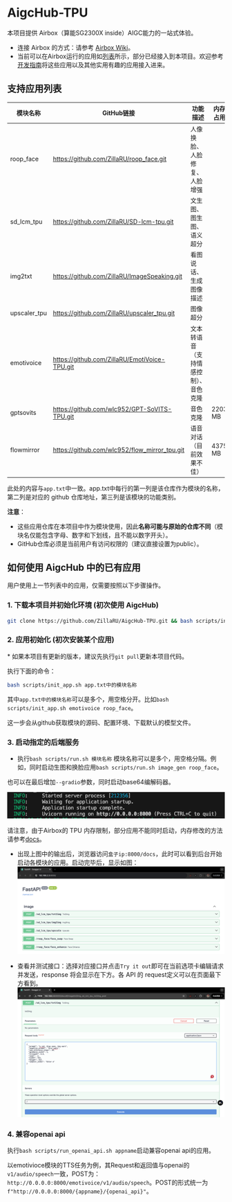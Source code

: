 # AigcHub-TPU

本项目提供 Airbox（算能SG2300X inside）AIGC能力的一站式体验。
- 连接 Airbox 的方式：请参考 [Airbox Wiki](https://docs.radxa.com/sophon/airbox/getting-started/)。
- 当前可以在Airbox运行的应用如[列表](https://gitee.com/zilla0717/AirboxWiki/blob/master/README.md)所示，部分已经接入到本项目。欢迎参考[开发指南](docs/developer_tutorial.md)将这些应用以及其他实用有趣的应用接入进来。

## 支持应用列表

| 模块名称 | GitHub链接 |  功能描述 | 内存占用 | 
|--------------|-------------------| ------------------| ------------------| 
| roop_face | https://github.com/ZillaRU/roop_face.git | 人像换脸、人脸修复、人脸增强 |  | 
| sd_lcm_tpu | https://github.com/ZillaRU/SD-lcm-tpu.git | 文生图、图生图、语义超分 |  | 
| img2txt | https://github.com/ZillaRU/ImageSpeaking.git | 看图说话、生成图像描述 |  | 
| upscaler_tpu | https://github.com/ZillaRU/upscaler_tpu.git | 图像超分 |  | 
| emotivoice | https://github.com/ZillaRU/EmotiVoice-TPU.git | 文本转语音（支持情感控制）、音色克隆 |  | 
| gptsovits | https://github.com/wlc952/GPT-SoVITS-TPU.git | 音色克隆 | 2203 MB | 
| flowmirror | https://github.com/wlc952/flow_mirror_tpu.git | 语音对话（目前效果不佳） | 4375 MB | 

此处的内容与`app.txt`中一致。app.txt中每行的第一列是该仓库作为模块的名称，第二列是对应的 github 仓库地址，第三列是该模块的功能类别。

**注意**：
- 这些应用仓库在本项目中作为模块使用，因此**名称可能与原始的仓库不同**（模块名仅能包含字母、数字和下划线，且不能以数字开头）。
- GitHub仓库必须是当前用户有访问权限的（建议直接设置为public）。


## 如何使用 AigcHub 中的已有应用
用户使用上一节列表中的应用，仅需要按照以下步骤操作。
### 1. 下载本项目并初始化环境 (初次使用 AigcHub)
```sh
git clone https://github.com/ZillaRU/AigcHub-TPU.git && bash scripts/init_env.sh
```

### 2. 应用初始化 (初次安装某个应用)
\* 如果本项目有更新的版本，建议先执行`git pull`更新本项目代码。

执行下面的命令：
```sh
bash scripts/init_app.sh app.txt中的模块名称
```
其中`app.txt中的模块名称`可以是多个，用空格分开。比如`bash scripts/init_app.sh emotivoice roop_face`。

这一步会从github获取模块的源码、配置环境、下载默认的模型文件。

### 3. 启动指定的后端服务
- 执行`bash scripts/run.sh 模块名称`
模块名称可以是多个，用空格分隔。例如，同时启动生图和换脸应用`bash scripts/run.sh image_gen roop_face`。

也可以在最后增加`--gradio`参数，同时启动base64编解码器。

![执行run.sh后，后台输出如下信息](docs/assets/readme_run.png)

请注意，由于Airbox的 TPU 内存限制，部分应用不能同时启动，内存修改的方法请参考[docs](https://docs.radxa.com/sophon/airbox/local-ai-deploy/ai-tools/memory_allocate)。

- 出现上图中的输出后，浏览器访问`盒子ip:8000/docs`，此时可以看到后台开始启动各模块的应用。启动完毕后，显示如图：
![启动完毕后 API doc](docs/assets/readme_load_done.png)

- 查看并测试接口：选择对应接口并点击`Try it out`即可在当前选项卡编辑请求并发送，response 将会显示在下方。各 API 的 request定义可以在页面最下方看到。
![测试接口](docs/assets/readme_test_api.png)

### 4. 兼容openai api

执行`bash scripts/run_openai_api.sh appname`启动兼容openai api的应用。

以emotivioce模块的TTS任务为例，其Request和返回值与openai的`v1/audio/speech`一致，POST为：`http://0.0.0.0:8000/emotivoice/v1/audio/speech`。POST的形式统一为`f"http://0.0.0.0:8000/{appname}/{openai_api}"`。
